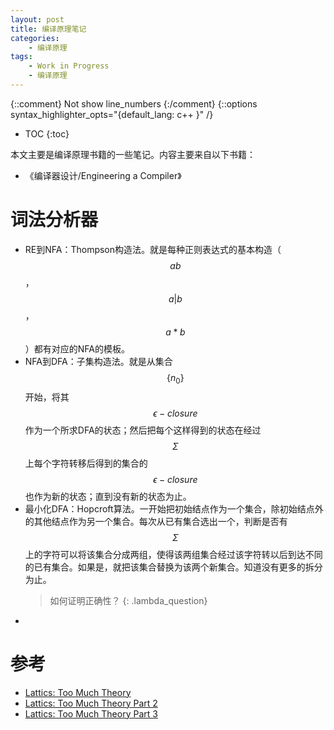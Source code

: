 ```yaml
---
layout: post
title: 编译原理笔记
categories:
    - 编译原理
tags:
    - Work in Progress
    - 编译原理
---
```


{::comment} Not show line_numbers {:/comment}
{::options syntax_highlighter_opts="{default_lang: c++ \}" /}

* TOC
{:toc}

本文主要是编译原理书籍的一些笔记。内容主要来自以下书籍：

- 《编译器设计/Engineering a Compiler》

# 词法分析器

- RE到NFA：Thompson构造法。就是每种正则表达式的基本构造（$$ab$$，$$a\vert b$$，$$a\ast b$$）都有对应的NFA的模板。
- NFA到DFA：子集构造法。就是从集合$$\{n_0\}$$开始，将其$$\epsilon{-}closure$$作为一个所求DFA的状态；然后把每个这样得到的状态在经过$$\Sigma$$上每个字符转移后得到的集合的$$\epsilon{-}closure$$也作为新的状态；直到没有新的状态为止。
- 最小化DFA：Hopcroft算法。一开始把初始结点作为一个集合，除初始结点外的其他结点作为另一个集合。每次从已有集合选出一个，判断是否有$$\Sigma$$上的字符可以将该集合分成两组，使得该两组集合经过该字符转以后到达不同的已有集合。如果是，就把该集合替换为该两个新集合。知道没有更多的拆分为止。
  > 如何证明正确性？
    {: .lambda_question}
- 

# 参考

- [Lattics: Too Much Theory](http://cliffc.org/blog/2012/02/12/too-much-theory/)
- [Lattics: Too Much Theory Part 2](http://cliffc.org/blog/2012/02/27/too-much-theory-part-2/)
- [Lattics: Too Much Theory Part 3](http://cliffc.org/blog/2012/03/24/too-much-theory-part-3/)
